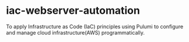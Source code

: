 # iac-webserver-automation
To apply Infrastructure as Code (IaC) principles using Pulumi to configure and manage cloud infrastructure(AWS) programmatically.
